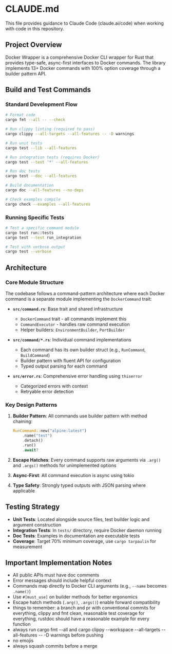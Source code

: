 # CLAUDE.md

This file provides guidance to Claude Code (claude.ai/code) when working with code in this repository.

## Project Overview

Docker Wrapper is a comprehensive Docker CLI wrapper for Rust that provides type-safe, async-first interfaces to Docker commands. The library implements 13+ Docker commands with 100% option coverage through a builder pattern API.

## Build and Test Commands

### Standard Development Flow
```bash
# Format code
cargo fmt --all -- --check

# Run clippy linting (required to pass)
cargo clippy --all-targets --all-features -- -D warnings

# Run unit tests
cargo test --lib --all-features

# Run integration tests (requires Docker)
cargo test --test '*' --all-features

# Run doc tests
cargo test --doc --all-features

# Build documentation
cargo doc --all-features --no-deps

# Check examples compile
cargo check --examples --all-features
```

### Running Specific Tests
```bash
# Test a specific command module
cargo test run::tests
cargo test --test run_integration

# Test with verbose output
cargo test --verbose
```

## Architecture

### Core Module Structure

The codebase follows a command-pattern architecture where each Docker command is a separate module implementing the `DockerCommand` trait:

- **`src/command.rs`**: Base trait and shared infrastructure
  - `DockerCommand` trait - all commands implement this
  - `CommandExecutor` - handles raw command execution
  - Helper builders: `EnvironmentBuilder`, `PortBuilder`
  
- **`src/command/*.rs`**: Individual command implementations
  - Each command has its own builder struct (e.g., `RunCommand`, `BuildCommand`)
  - Builder pattern with fluent API for configuration
  - Typed output parsing for each command

- **`src/error.rs`**: Comprehensive error handling using `thiserror`
  - Categorized errors with context
  - Retryable error detection

### Key Design Patterns

1. **Builder Pattern**: All commands use builder pattern with method chaining:
   ```rust
   RunCommand::new("alpine:latest")
       .name("test")
       .detach()
       .run()
       .await?
   ```

2. **Escape Hatches**: Every command supports raw arguments via `.arg()` and `.args()` methods for unimplemented options

3. **Async-First**: All command execution is async using tokio

4. **Type Safety**: Strongly typed outputs with JSON parsing where applicable

## Testing Strategy

- **Unit Tests**: Located alongside source files, test builder logic and argument construction
- **Integration Tests**: In `tests/` directory, require Docker daemon running
- **Doc Tests**: Examples in documentation are executable tests
- **Coverage**: Target 70% minimum coverage, use `cargo tarpaulin` for measurement

## Important Implementation Notes

- All public APIs must have doc comments
- Error messages should include helpful context
- Commands map directly to Docker CLI arguments (e.g., `--name` becomes `.name()`)
- Use `#[must_use]` on builder methods for better ergonomics
- Escape hatch methods (`.arg()`, `.args()`) enable forward compatibility
- things to remember: a branch and pr with conventional commits for everything, clippy and fmt clean, reasonable test coverage for everything, rustdoc should have a reasonable example for every function
- always run cargo fmt --all and cargo clippy  --workspace  --all-targets --all-features -- -D warnings before pushing
- no emojis
- always squash commits before a merge